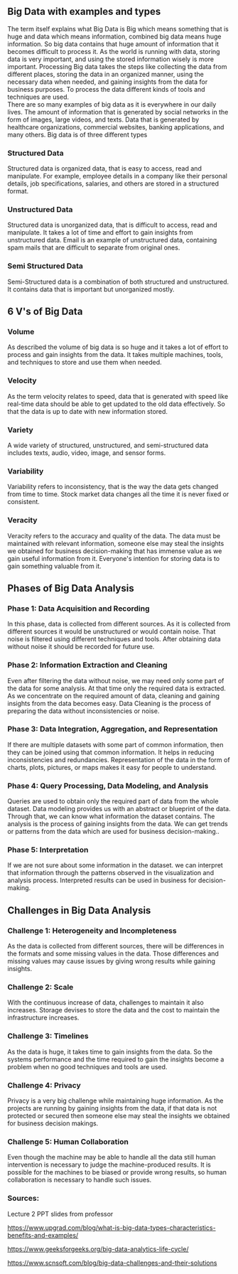 ## Big Data with examples and types
The term itself explains what Big Data is Big which means something that is huge and data which means information, combined big data means huge information. So big data contains that huge amount of information that it becomes difficult to process it. As the world is running with data, storing data is very important, and using the stored information wisely is more important. Processing Big data takes the steps like collecting the data from different places, storing the data in an organized manner, using the necessary data when needed, and gaining insights from the data for business purposes. To process the data different kinds of tools and techniques are used.  
There are so many examples of big data as it is everywhere in our daily lives. The amount of information that is generated by social networks in the form of images, large videos, and texts. Data that is generated by healthcare organizations, commercial websites, banking applications, and many others.
Big data is of three different types
### Structured Data
Structured data is organized data, that is easy to access, read and manipulate. For example, employee details in a company like their personal details, job specifications, salaries, and others are stored in a structured format.
### Unstructured Data
Structured data is unorganized data, that is difficult to access, read and manipulate. It takes a lot of time and effort to gain insights from unstructured data. Email is an example of unstructured data, containing spam mails that are difficult to separate from original ones.
### Semi Structured Data
Semi-Structured data is a combination of both structured and unstructured. It contains data that is important but unorganized mostly.

## 6 V's of Big Data
### Volume
As described the volume of big data is so huge and it takes a lot of effort to process and gain insights from the data. It takes multiple machines, tools, and techniques to store and use them when needed.
### Velocity
As the term velocity relates to speed, data that is generated with speed like real-time data should be able to get updated to the old data effectively. So that the data is up to date with new information stored.
### Variety
A wide variety of structured, unstructured, and semi-structured data includes texts, audio, video, image, and sensor forms.
### Variability
Variability refers to inconsistency, that is the way the data gets changed from time to time. Stock market data changes all the time it is never fixed or consistent.
### Veracity
Veracity refers to the accuracy and quality of the data. The data must be maintained with relevant information, someone else may steal the insights we obtained for business decision-making that has immense value as we gain useful information from it. Everyone's intention for storing data is to gain something valuable from it. 

## Phases of Big Data Analysis
### Phase 1: Data Acquisition and Recording
In this phase, data is collected from different sources. As it is collected from different sources it would be unstructured or would contain noise. That noise is filtered using different techniques and tools. After obtaining data without noise it should be recorded for future use.
### Phase 2: Information Extraction and Cleaning
Even after filtering the data without noise, we may need only some part of the data for some analysis. At that time only the required data is extracted. As we concentrate on the required amount of data, cleaning and gaining insights from the data becomes easy. Data Cleaning is the process of preparing the data without inconsistencies or noise.
### Phase 3: Data Integration, Aggregation, and Representation
If there are multiple datasets with some part of common information, then they can be joined using that common information. It helps in reducing inconsistencies and redundancies. Representation of the data in the form of charts, plots, pictures, or maps makes it easy for people to understand.
### Phase 4: Query Processing, Data Modeling, and Analysis
Queries are used to obtain only the required part of data from the whole dataset. Data modeling provides us with an abstract or blueprint of the data. Through that, we can know what information the dataset contains. The analysis is the process of gaining insights from the data. We can get trends or patterns from the data which are used for business decision-making..
### Phase 5: Interpretation
If we are not sure about some information in the dataset. we can interpret that information through the patterns observed in the visualization and analysis process. Interpreted results can be used in business for decision-making.

## Challenges in Big Data Analysis
### Challenge 1: Heterogeneity and Incompleteness
As the data is collected from different sources, there will be differences in the formats and some missing values in the data. Those differences and missing values may cause issues by giving wrong results while gaining insights. 
### Challenge 2: Scale
With the continuous increase of data, challenges to maintain it also increases. Storage devises to store the data and the cost to maintain the infrastructure increases.
### Challenge 3: Timelines
As the data is huge, it takes time to gain insights from the data. So the systems performance and the time required to gain the insights become a problem when no good techniques and tools are used. 
### Challenge 4: Privacy
Privacy is a very big challenge while maintaining huge information. As the projects are running by gaining insights from the data, if that data is not protected or secured then someone else may steal the insights we obtained for business decision makings.
### Challenge 5: Human Collaboration
Even though the machine may be able to handle all the data still human intervention is necessary to judge the machine-produced results. It is possible for the machines to be biased or provide wrong results, so human collaboration is necessary to handle such issues.

### Sources:
Lecture 2 PPT slides from professor

https://www.upgrad.com/blog/what-is-big-data-types-characteristics-benefits-and-examples/

https://www.geeksforgeeks.org/big-data-analytics-life-cycle/

https://www.scnsoft.com/blog/big-data-challenges-and-their-solutions
